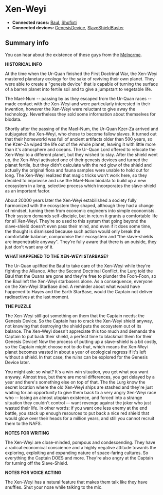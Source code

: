 # Xen-Weyi #

  * **Connected races:** [Baul](Baul.md), [Shofixti](Shofixti.md)
  * **Connected devices:** [GenesisDevice](GenesisDevice.md), [SlaveShieldBuster](SlaveShieldBuster.md)

## Summary info ##

You can hear about the existence of these guys from the [Melnorme](Melnorme.md).

**HISTORICAL INFO**

At the time when the Ur-Quan finished the First Doctrinal War, the Xen-Weyi mastered planetary ecology for the sake of reviving their own planet. They were able to create a "genesis device" that is capable of turning the surface of a barren planet into fertile soil and to give a jumpstart to vegetable life.

The Mael-Num -- passing by as they escaped from the Ur-Quan races -- made contact with the Xen-Weyi and were particularly interested in their invention, however the Xen-Weyi were reluctant to give away the technology. Nevertheless they sold some information about themselves for biodata.

Shortly after the passing of the Mael-Num, the Ur-Quan Kzer-Za arrived and subjugated the Xen-Weyi, who chose to become fallow slaves. It turned out that their homeworld was full of ancient artifacts older than 500 years, so the Kzer-Za wiped the life out of the whole planet, leaving it with little more than it's atmosphere and oceans. The Ur-Quan Lord offered to relocate the Xen-Weyi to a different planet, but they wished to stay. After the shield went up, the Xen-Weyi activated one of their genesis devices and turned the planet fertile, but they didn't calculate with the red glow of the shield and actually the original flora and fauna samples were unable to hold out for long. The Xen-Weyi realized that magic tricks won't work here, so they decided to improvise and use the Mael-Num biodata to build up a new ecosystem in a long, selective process which incorporates the slave-shield as an important factor.

About 20000 years later the Xen-Weyi estabilished a society fully harmonized with the ecosystem they shaped, although they had a change of mindset, turning them from economic engineers into simple economists. Their system demands self-disciple, but in return it grants a comfortable life for all Xen-Weyi. They're so used to this system that going beyond the slave-shield doesn't even pass their mind, and even if it does some time, the thought is dismissed because such action would only break the comfortable balance, compromise their ecosystem and "the slave-shields are impenetrable anyway". They're fully aware that there is an outside, they just don't want any of it.

**WHAT HAPPENED TO THE XEN-WEYI STARBASE?**

The Ur-Quan uplifted the Baul to take care of the Xen-Weyi while they're fighting the Alliance. After the Second Doctrinal Conflict, the Lurg told the Baul that the Quans are gone and they're free to plunder the Foon-Foon, so the Baul left the Xen-Weyi starbasers alone. As a consequence, everyone on the Xen-Weyi StarBase died. A reminder about what would have happened to Hayes and the Earth StarBase, would the Captain not deliver radioactives at the last moment.

**THE PUZZLE**

The Xen-Weyi still got something on them that the Captain needs: the Genesis Device. So the Captain has to crack the Xen-Weyi shield anyway, not knowing that destroying the shield puts the ecosystem out of its balance. The Xen-Weyi doesn't appreciate this too much and demands the Captain to put back their shield, a perfect time to blackmail them for their Genesis Device! Now the process of putting up a slave-shield is a bit costly, so the Captain might choose not to do that, which means the Xen-Weyi planet becomes wasted in about a year of ecological regress if it's left without a shield. In that case, the ruins can be explored for the Genesis Device later.

You might ask: so what? It's a win-win situation, you get what you want anyway. Almost true, but there are moral differences, you get delayed by a year and there's something else on top of that. The the Lurg know the secret location where the old Xen-Weyi ships are stashed and they're just waiting for an opportunity to give them back to a very angry Xen-Weyi race who -- losing an almost utopian existence, and forced into a strange situation they couldn't control -- want revenge against the joker who just wasted their life. In other words: if you want one less enemy at the end battle, you stack up enough resources to put back a nice red shield that would glow over their heads for a million years, and still you cannot recruit them to the NAFS.

**NOTES FOR WRITING**

The Xen-Weyi are close-minded, pompous and condescending. They have a radical economical conscience and a highly negative attitude towards the exploring, exploiting and expanding nature of space-faring cultures. So everything the Captain DOES and more.
They're also angry at the Captain for turning off the Slave-Shield.

**NOTES FOR VOICE ACTING**

The Xen-Weyi has a natural feature that makes them talk like they have snuffles. Shut your nose while talking to the mic.